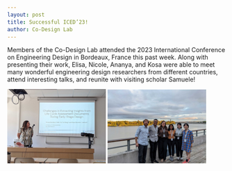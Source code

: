 ```yaml
---
layout: post
title: Successful ICED’23!
author: Co-Design Lab
---
```

Members of the Co-Design Lab attended the 2023 International Conference on Engineering Design in Bordeaux, France this past week. Along with presenting their work, Elisa, Nicole, Ananya, and Kosa were able to meet many wonderful engineering design researchers from different countries, attend interesting talks, and reunite with visiting scholar Samuele!

<p float="left">
  <img alt="CoDesign lab group photo" src="https://github.com/kgl-research/kgl-research.github.io/blob/617ca7ce62a0205437de778fab20a9bc09ce1d10/images/blog/nicolepresenting.jpg" width="45%" />
  <img alt="Nicole presents LCA work" src="https://github.com/kgl-research/kgl-research.github.io/blob/617ca7ce62a0205437de778fab20a9bc09ce1d10/images/blog/codesignaticed23.jpg" width="45%" />
</p>
